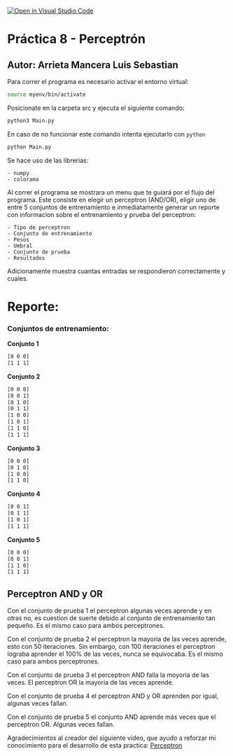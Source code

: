 [![Open in Visual Studio Code](https://classroom.github.com/assets/open-in-vscode-718a45dd9cf7e7f842a935f5ebbe5719a5e09af4491e668f4dbf3b35d5cca122.svg)](https://classroom.github.com/online_ide?assignment_repo_id=12412554&assignment_repo_type=AssignmentRepo)
# Práctica 8 - Perceptrón

## Autor: Arrieta Mancera Luis Sebastian

Para correr el programa es necesario activar el entorno virtual:

```bash
source myenv/bin/activate
```

Posicionate en la carpeta src y ejecuta el siguiente comando:

```bash
python3 Main.py
```

En caso de no funcionar este comando intenta ejecutarlo con `python`

```bash
python Main.py
```

Se hace uso de las librerias:

    - numpy
    - colorama

Al correr el programa se mostrara un menu que te guiará por el flujo del programa. Este consiste en elegir un perceptron (AND/OR), eligir uno de entre 5 conjuntos de entrenamiento e inmediatamente generar un reporte con informacion sobre el entrenamiento y prueba del perceptron:

    - Tipo de perceptron
    - Conjunto de entrenamiento
    - Pesos
    - Umbral
    - Conjunto de prueba
    - Resultados

Adicionamente muestra cuantas entradas se respondieron correctamente y cuales.

# Reporte:

### Conjuntos de entrenamiento:

**Conjunto 1**
```bash
[0 0 0]
[1 1 1]
```
**Conjunto 2**
```bash
[0 0 0]
[0 0 1]
[0 1 0]
[0 1 1]
[1 0 0]
[1 0 1]
[1 1 0]
[1 1 1]
```
**Conjunto 3**
```bash
[0 0 0]
[0 1 0]
[1 0 0]
[1 1 0]
```
**Conjunto 4**
```bash
[0 0 1]
[0 1 1]
[1 0 1]
[1 1 1]
```
**Conjunto 5**
```bash
[0 0 0]
[0 0 1]
[1 1 0]
[1 1 1]
```

## Perceptron AND y OR

Con el conjunto de prueba 1 el perceptron algunas veces aprende y en otras no, es cuestion de suerte debido al
conjunto de entrenamiento tan pequeño. Es el mismo caso para ambos perceptrones.

Con el conjunto de prueba 2 el perceptron la mayoria de las veces aprende, esto con 50 iteraciones. Sin embargo, con 100 iteraciones el perceptron lograba aprender el 100% de las veces, nunca se equivocaba. Es el mismo caso 
para ambos perceptrones.

Con el conjunto de prueba 3 el perceptron AND falla la moyoria de las veces. El perceptron OR la mayoria de las veces aprende.

Con el conjunto de prueba 4 el perceptron AND y OR aprenden por igual, algunas veces fallan.

Con el conjunto de prueba 5 el conjunto AND aprende más veces que el perceptron OR. Algunas veces fallan.

Agradecimientos al creador del siguiente video, que ayudo a reforzar mi conocimiento para el desarrollo de esta practica:
[Perceptron](https://www.youtube.com/watch?v=dkhXGTersP0&t=1215s)
